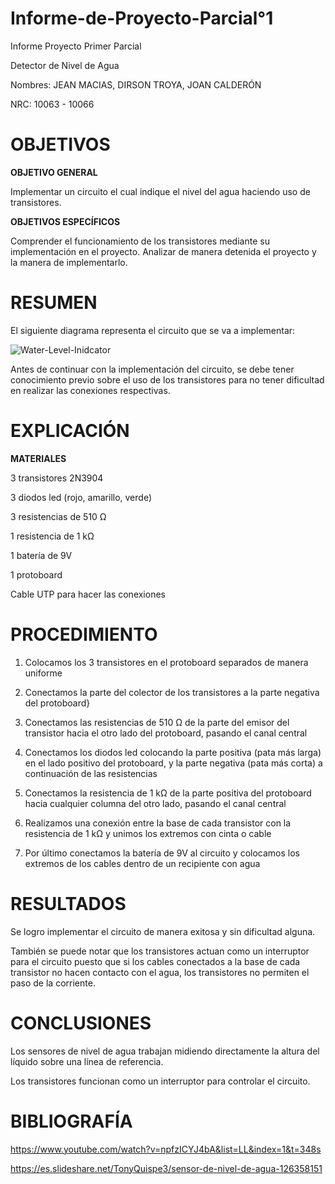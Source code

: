 # Informe-de-Proyecto-Parcial°1

Informe Proyecto Primer Parcial 

Detector de Nivel de Agua 

Nombres: JEAN MACIAS, DIRSON TROYA, JOAN CALDERÓN

NRC: 10063 - 10066


# OBJETIVOS

**OBJETIVO GENERAL**

Implementar un circuito el cual indique el nivel del agua haciendo uso de transistores.

**OBJETIVOS ESPECÍFICOS**

Comprender el funcionamiento de los transistores mediante su implementación en el proyecto.
Analizar de manera detenida el proyecto y la manera de implementarlo.

# RESUMEN

El siguiente diagrama representa el circuito que se va a implementar:

![Water-Level-Inidcator](https://user-images.githubusercontent.com/117947198/206071634-bca9d0fe-d37b-48b2-ba87-d61a646c13a1.jpg)

Antes de continuar con la implementación del circuito, se debe tener conocimiento previo sobre el uso de los transistores para no tener dificultad en realizar las conexiones respectivas.


# EXPLICACIÓN

**MATERIALES**

3 transistores 2N3904

3 diodos led (rojo, amarillo, verde)

3 resistencias de 510 Ω

1 resistencia de 1 kΩ

1 batería de 9V

1 protoboard

Cable UTP para hacer las conexiones

# PROCEDIMIENTO

1) Colocamos los 3 transistores en el protoboard separados de manera uniforme


2) Conectamos la parte del colector de los transistores a la parte negativa del protoboard}


3) Conectamos las resistencias de 510 Ω de la parte del emisor del transistor hacia el otro lado del protoboard, pasando el canal central


4) Conectamos los diodos led colocando la parte positiva (pata más larga) en el lado positivo del protoboard, y la parte negativa (pata más corta) a continuación de las resistencias


5) Conectamos la resistencia de 1 kΩ de la parte positiva del protoboard hacia cualquier columna del otro lado, pasando el canal central


6) Realizamos una conexión entre la base de cada transistor con la resistencia de 1 kΩ y unimos los extremos con cinta o cable


7) Por último conectamos la batería de 9V al circuito y colocamos los extremos de los cables dentro de un recipiente con agua


# RESULTADOS

Se logro implementar el circuito de manera exitosa y sin dificultad alguna.

También se puede notar que los transistores actuan como un interruptor para el circuito puesto que si los cables conectados a la base de cada transistor no hacen contacto con el agua, los transistores no permiten el paso de la corriente.

# CONCLUSIONES

Los sensores de nivel de agua trabajan midiendo directamente la altura del líquido sobre una línea de referencia.

Los transistores funcionan como un interruptor para controlar el circuito.

# BIBLIOGRAFÍA

https://www.youtube.com/watch?v=npfzICYJ4bA&list=LL&index=1&t=348s

https://es.slideshare.net/TonyQuispe3/sensor-de-nivel-de-agua-126358151
